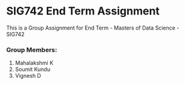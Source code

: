 # SIG742 End Term Assignment
This is a Group Assignment for End Term - Masters of Data Science - SIG742
### Group Members:
1. Mahalakshmi K
2. Soumit Kundu
3. Vignesh D
